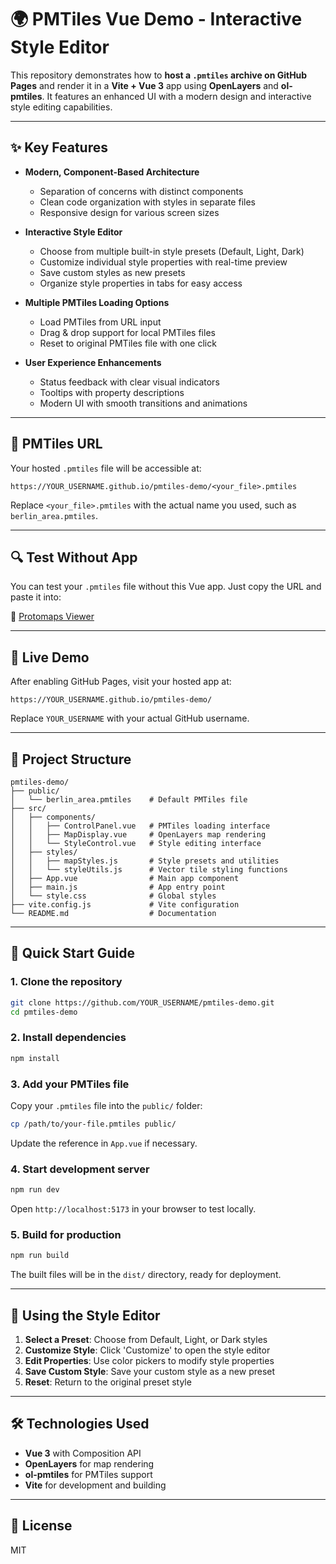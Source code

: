 # 🌍 PMTiles Vue Demo - Interactive Style Editor

This repository demonstrates how to **host a `.pmtiles` archive on GitHub Pages** and render it in a **Vite + Vue 3** app using **OpenLayers** and **ol-pmtiles**. It features an enhanced UI with a modern design and interactive style editing capabilities.

---

## ✨ Key Features

- **Modern, Component-Based Architecture**
  - Separation of concerns with distinct components
  - Clean code organization with styles in separate files
  - Responsive design for various screen sizes

- **Interactive Style Editor**
  - Choose from multiple built-in style presets (Default, Light, Dark)
  - Customize individual style properties with real-time preview
  - Save custom styles as new presets
  - Organize style properties in tabs for easy access

- **Multiple PMTiles Loading Options**
  - Load PMTiles from URL input
  - Drag & drop support for local PMTiles files
  - Reset to original PMTiles file with one click

- **User Experience Enhancements**
  - Status feedback with clear visual indicators
  - Tooltips with property descriptions
  - Modern UI with smooth transitions and animations

---

## 📡 PMTiles URL

Your hosted `.pmtiles` file will be accessible at:

`https://YOUR_USERNAME.github.io/pmtiles-demo/<your_file>.pmtiles`

Replace `<your_file>.pmtiles` with the actual name you used, such as `berlin_area.pmtiles`.

---

## 🔍 Test Without App

You can test your `.pmtiles` file without this Vue app. Just copy the URL and paste it into:

🔗 [Protomaps Viewer](https://maps.protomaps.com)

---

## 🚀 Live Demo

After enabling GitHub Pages, visit your hosted app at:

`https://YOUR_USERNAME.github.io/pmtiles-demo/`

Replace `YOUR_USERNAME` with your actual GitHub username.

---

## 📂 Project Structure

```
pmtiles-demo/
├── public/
│   └── berlin_area.pmtiles    # Default PMTiles file
├── src/
│   ├── components/
│   │   ├── ControlPanel.vue   # PMTiles loading interface
│   │   ├── MapDisplay.vue     # OpenLayers map rendering
│   │   └── StyleControl.vue   # Style editing interface
│   ├── styles/
│   │   ├── mapStyles.js       # Style presets and utilities
│   │   └── styleUtils.js      # Vector tile styling functions
│   ├── App.vue                # Main app component
│   ├── main.js                # App entry point
│   └── style.css              # Global styles
├── vite.config.js             # Vite configuration
└── README.md                  # Documentation
```

---

## 🧪 Quick Start Guide

### 1. Clone the repository

```bash
git clone https://github.com/YOUR_USERNAME/pmtiles-demo.git
cd pmtiles-demo
```

### 2. Install dependencies

```bash
npm install
```

### 3. Add your PMTiles file

Copy your `.pmtiles` file into the `public/` folder:

```bash
cp /path/to/your-file.pmtiles public/
```

Update the reference in `App.vue` if necessary.

### 4. Start development server

```bash
npm run dev
```

Open `http://localhost:5173` in your browser to test locally.

### 5. Build for production

```bash
npm run build
```

The built files will be in the `dist/` directory, ready for deployment.

---

## 🎨 Using the Style Editor

1. **Select a Preset**: Choose from Default, Light, or Dark styles
2. **Customize Style**: Click 'Customize' to open the style editor
3. **Edit Properties**: Use color pickers to modify style properties
4. **Save Custom Style**: Save your custom style as a new preset
5. **Reset**: Return to the original preset style

---

## 🛠️ Technologies Used

- **Vue 3** with Composition API
- **OpenLayers** for map rendering
- **ol-pmtiles** for PMTiles support
- **Vite** for development and building

---

## 📄 License

MIT
